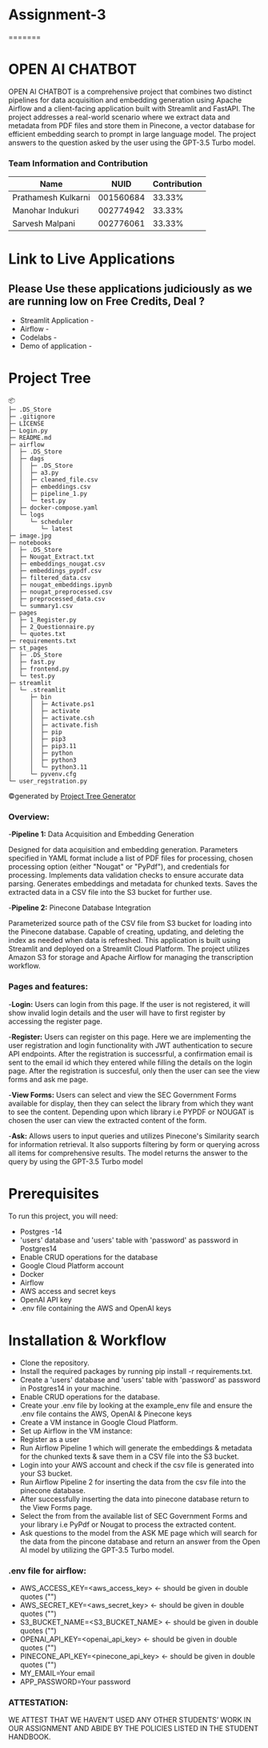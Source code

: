 # Assignment-3
=======
# OPEN AI CHATBOT

OPEN AI CHATBOT is a comprehensive project that combines two distinct pipelines for data acquisition and embedding generation using Apache Airflow and a client-facing application built with Streamlit and FastAPI. The project addresses a real-world scenario where we extract data and metadata from PDF files and store them in Pinecone, a vector database for efficient embedding search to prompt in large language model. The project answers to the question asked by the user using the GPT-3.5 Turbo model.

### Team Information and Contribution 


Name | NUID | Contribution 
--- | --- | --- |
Prathamesh Kulkarni | 001560684 | 33.33% 
Manohar Indukuri | 002774942 | 33.33% 
Sarvesh Malpani | 002776061 | 33.33% 

# Link to Live Applications
## Please Use these applications judiciously as we are running low on Free Credits, Deal ? 
- Streamlit Application - 
- Airflow - 
- Codelabs - 
- Demo of application - 

# Project Tree
```
📦 
├─ .DS_Store
├─ .gitignore
├─ LICENSE
├─ Login.py
├─ README.md
├─ airflow
│  ├─ .DS_Store
│  ├─ dags
│  │  ├─ .DS_Store
│  │  ├─ a3.py
│  │  ├─ cleaned_file.csv
│  │  ├─ embeddings.csv
│  │  ├─ pipeline_1.py
│  │  └─ test.py
│  ├─ docker-compose.yaml
│  └─ logs
│     └─ scheduler
│        └─ latest
├─ image.jpg
├─ notebooks
│  ├─ .DS_Store
│  ├─ Nougat_Extract.txt
│  ├─ embeddings_nougat.csv
│  ├─ embeddings_pypdf.csv
│  ├─ filtered_data.csv
│  ├─ nougat_embeddings.ipynb
│  ├─ nougat_preprocessed.csv
│  ├─ preprocessed_data.csv
│  └─ summary1.csv
├─ pages
│  ├─ 1_Register.py
│  ├─ 2_Questionnaire.py
│  └─ quotes.txt
├─ requirements.txt
├─ st_pages
│  ├─ .DS_Store
│  ├─ fast.py
│  ├─ frontend.py
│  └─ test.py
├─ streamlit
│  └─ .streamlit
│     ├─ bin
│     │  ├─ Activate.ps1
│     │  ├─ activate
│     │  ├─ activate.csh
│     │  ├─ activate.fish
│     │  ├─ pip
│     │  ├─ pip3
│     │  ├─ pip3.11
│     │  ├─ python
│     │  ├─ python3
│     │  └─ python3.11
│     └─ pyvenv.cfg
└─ user_regstration.py
```
©generated by [Project Tree Generator](https://woochanleee.github.io/project-tree-generator)

### Overview:

-**Pipeline 1:** Data Acquisition and Embedding Generation

Designed for data acquisition and embedding generation.
Parameters specified in YAML format include a list of PDF files for processing, chosen processing option (either "Nougat" or "PyPdf"), and credentials for processing.
Implements data validation checks to ensure accurate data parsing.
Generates embeddings and metadata for chunked texts.
Saves the extracted data in a CSV file into the S3 bucket for further use.

-**Pipeline 2:** Pinecone Database Integration

Parameterized source path of the CSV file from S3 bucket for loading into the Pinecone database.
Capable of creating, updating, and deleting the index as needed when data is refreshed.
This application is built using Streamlit and deployed on a Streamlit Cloud Platform. The project utilizes Amazon S3 for storage and Apache Airflow for managing the transcription workflow.


### Pages and features:

-**Login:** Users can login from this page. If the user is not registered, it will show invalid login details and the user will have to first register by accessing the register page.

-**Register:** Users can register on this page. Here we are implementing the user registration and login functionality with JWT authentication to secure API endpoints. After the registration is successrful, a confirmation email is sent to the email id which they entered while filling the details on the login page. After the registration is succesful, only then the user can see the view forms and ask me page.   

-**View Forms:** Users can select and view the SEC Government Forms available for display, then they can select the library from which they want to see the content. Depending upon which library i.e PYPDF or NOUGAT is chosen the user can view the extracted content of the form. 

-**Ask:** Allows users to input queries and utilizes Pinecone's Similarity search for information retrieval. It also supports 
filtering by form or querying across all items for comprehensive results. The model returns the answer to the query by using the GPT-3.5 Turbo model

# Prerequisites

To run this project, you will need:

- Postgres -14
- 'users' database and 'users' table with 'password' as password in Postgres14
- Enable CRUD operations for the database
- Google Cloud Platform account
- Docker
- Airflow
- AWS access and secret keys
- OpenAI API key
- .env file containing the AWS and OpenAI keys

# Installation & Workflow

- Clone the repository.
- Install the required packages by running pip install -r requirements.txt.
- Create a 'users' database and 'users' table with 'password' as password in Postgres14 in your machine.
- Enable CRUD operations for the database.
- Create your .env file by looking at the example_env file and ensure the .env file contains the AWS, OpenAI & Pinecone keys 
- Create a VM instance in Google Cloud Platform.
- Set up Airflow in the VM instance:
- Register as a user
- Run Airflow Pipeline 1 which will generate the embeddings & metadata for the chunked texts & save them in a CSV file into the S3 bucket.
- Login into your AWS account and check if the csv file is generated into your S3 bucket.
- Run Airflow Pipeline 2 for inserting the data from the csv file into the pinecone database.
- After successfully inserting the data into pinecone database return to the View Forms page.
- Select the from from the available list of SEC Government Forms and your library i.e PyPdf or Nougat to process the extracted content.
- Ask questions to the model from the ASK ME page which will search for the data from the pincone database and return an answer from the Open AI model by utilizing the GPT-3.5 Turbo model. 




### .env file for airflow:
- AWS_ACCESS_KEY=<aws_access_key> <- should be given in double quotes ("")
- AWS_SECRET_KEY=<aws_secret_key> <- should be given in double quotes ("")
- S3_BUCKET_NAME=<S3_BUCKET_NAME> <- should be given in double quotes ("")
- OPENAI_API_KEY=<openai_api_key> <- should be given in double quotes ("")
- PINECONE_API_KEY=<pinecone_api_key> <- should be given in double quotes ("")
- MY_EMAIL=Your email
- APP_PASSWORD=Your password


### ATTESTATION:
WE ATTEST THAT WE HAVEN’T USED ANY OTHER STUDENTS’ WORK IN OUR ASSIGNMENT AND ABIDE BY THE POLICIES LISTED IN THE STUDENT HANDBOOK.

